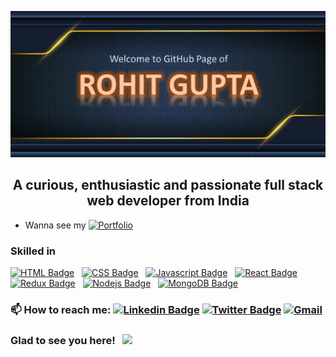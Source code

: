 ![gitBannerPic](https://github.com/rohitkumar0427/rohitkumar0427/blob/main/Cover.jpg)

<h2  align="center">A curious, enthusiastic and passionate full stack web developer from India</h2>

- Wanna see my [![Portfolio](https://img.shields.io/badge/Portfolio-%23000000.svg?style=flat-square&logo=firefox&logoColor=#FF7139)](https://rohitkumar0427.github.io/portfolio/)

 ### Skilled in
 
<p align="center">     
 
[![HTML Badge](https://img.shields.io/badge/HTML-orange?style=for-the-badge&labelColor=black&logo=html5&logoColor=orange)](#)  &nbsp; [![CSS Badge](https://img.shields.io/badge/CSS-blue?style=for-the-badge&labelColor=black&logo=css3&logoColor=blue)](#) &nbsp; [![Javascript Badge](https://img.shields.io/badge/-Javascript-F0DB4F?style=for-the-badge&labelColor=black&logo=javascript&logoColor=F0DB4F)](#)  &nbsp; [![React Badge](https://img.shields.io/badge/-React-61DBFB?style=for-the-badge&labelColor=black&logo=react&logoColor=61DBFB)](#) &nbsp; [![Redux Badge](https://img.shields.io/badge/-Redux-007acc?style=for-the-badge&labelColor=black&logo=redux&logoColor=007acc)](#) &nbsp; [![Nodejs Badge](https://img.shields.io/badge/-Nodejs-609857?style=for-the-badge&labelColor=black&logo=node.js&logoColor=609857)](#) &nbsp; [![MongoDB Badge](https://img.shields.io/badge/-MongoDB-409142?style=for-the-badge&labelColor=black&logo=mongodb&logoColor=409142)](#)
 
</p>

### 📫 How to reach me: [![Linkedin Badge](https://img.shields.io/badge/-LinkedIn-0e76a8?style=flat-square&logo=Linkedin&logoColor=white)](https://www.linkedin.com/in/rkg1995/) [![Twitter Badge](https://img.shields.io/badge/-Twitter-00acee?style=flat-square&logo=Twitter&logoColor=white)](https://twitter.com/imrkg2) [![Gmail](https://img.shields.io/badge/Gmail-D14836?style=flat-square&logo=gmail&logoColor=white)](mailto:rohitkumar0427@gmail.com)


<h3>Glad to see you here! &nbsp; <img src="https://visitor-badge.glitch.me/badge?page_id=rohitkumar0427.rohitkumar0427"></img></h3>


